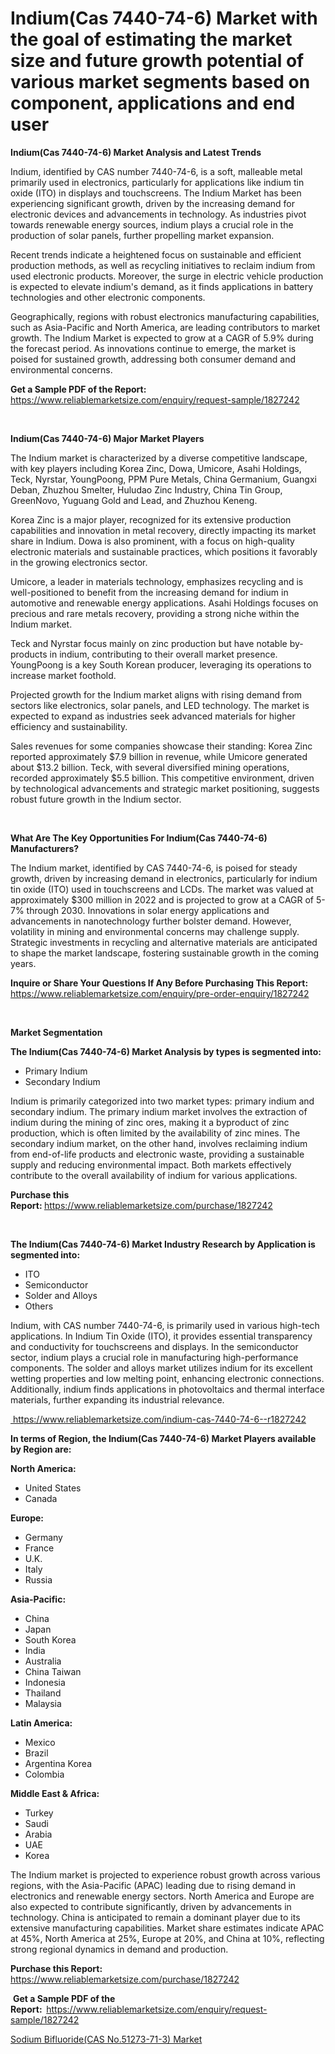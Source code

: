 <p><h1>Indium(Cas 7440-74-6) Market with the goal of estimating the market size and future growth potential of various market segments based on component, applications and end user</h1></p><p><strong>Indium(Cas 7440-74-6) Market Analysis and Latest Trends</strong></p>
<p><p>Indium, identified by CAS number 7440-74-6, is a soft, malleable metal primarily used in electronics, particularly for applications like indium tin oxide (ITO) in displays and touchscreens. The Indium Market has been experiencing significant growth, driven by the increasing demand for electronic devices and advancements in technology. As industries pivot towards renewable energy sources, indium plays a crucial role in the production of solar panels, further propelling market expansion.</p><p>Recent trends indicate a heightened focus on sustainable and efficient production methods, as well as recycling initiatives to reclaim indium from used electronic products. Moreover, the surge in electric vehicle production is expected to elevate indium's demand, as it finds applications in battery technologies and other electronic components.</p><p>Geographically, regions with robust electronics manufacturing capabilities, such as Asia-Pacific and North America, are leading contributors to market growth. The Indium Market is expected to grow at a CAGR of 5.9% during the forecast period. As innovations continue to emerge, the market is poised for sustained growth, addressing both consumer demand and environmental concerns.</p></p>
<p><strong>Get a Sample PDF of the Report:&nbsp;</strong> <a href="https://www.reliablemarketsize.com/enquiry/request-sample/1827242?utm_campaign=3114&utm_medium=2&utm_source=Github&utm_content=ia&utm_term=03042025&utm_id=indiumcas-7440-74-6">https://www.reliablemarketsize.com/enquiry/request-sample/1827242</a></p>
<p>&nbsp;</p>
<p><strong>Indium(Cas 7440-74-6) Major Market Players</strong></p>
<p><p>The Indium market is characterized by a diverse competitive landscape, with key players including Korea Zinc, Dowa, Umicore, Asahi Holdings, Teck, Nyrstar, YoungPoong, PPM Pure Metals, China Germanium, Guangxi Deban, Zhuzhou Smelter, Huludao Zinc Industry, China Tin Group, GreenNovo, Yuguang Gold and Lead, and Zhuzhou Keneng.</p><p>Korea Zinc is a major player, recognized for its extensive production capabilities and innovation in metal recovery, directly impacting its market share in Indium. Dowa is also prominent, with a focus on high-quality electronic materials and sustainable practices, which positions it favorably in the growing electronics sector.</p><p>Umicore, a leader in materials technology, emphasizes recycling and is well-positioned to benefit from the increasing demand for indium in automotive and renewable energy applications. Asahi Holdings focuses on precious and rare metals recovery, providing a strong niche within the Indium market.</p><p>Teck and Nyrstar focus mainly on zinc production but have notable by-products in indium, contributing to their overall market presence. YoungPoong is a key South Korean producer, leveraging its operations to increase market foothold.</p><p>Projected growth for the Indium market aligns with rising demand from sectors like electronics, solar panels, and LED technology. The market is expected to expand as industries seek advanced materials for higher efficiency and sustainability.</p><p>Sales revenues for some companies showcase their standing: Korea Zinc reported approximately $7.9 billion in revenue, while Umicore generated about $13.2 billion. Teck, with several diversified mining operations, recorded approximately $5.5 billion. This competitive environment, driven by technological advancements and strategic market positioning, suggests robust future growth in the Indium sector.</p></p>
<p>&nbsp;</p>
<p><strong>What Are The Key Opportunities For Indium(Cas 7440-74-6) Manufacturers?</strong></p>
<p><p>The Indium market, identified by CAS 7440-74-6, is poised for steady growth, driven by increasing demand in electronics, particularly for indium tin oxide (ITO) used in touchscreens and LCDs. The market was valued at approximately $300 million in 2022 and is projected to grow at a CAGR of 5-7% through 2030. Innovations in solar energy applications and advancements in nanotechnology further bolster demand. However, volatility in mining and environmental concerns may challenge supply. Strategic investments in recycling and alternative materials are anticipated to shape the market landscape, fostering sustainable growth in the coming years.</p></p>
<p><strong>Inquire or Share Your Questions If Any Before Purchasing This Report:</strong> <a href="https://www.reliablemarketsize.com/enquiry/pre-order-enquiry/1827242?utm_campaign=3114&utm_medium=2&utm_source=Github&utm_content=ia&utm_term=03042025&utm_id=indiumcas-7440-74-6">https://www.reliablemarketsize.com/enquiry/pre-order-enquiry/1827242</a></p>
<p>&nbsp;</p>
<p><strong>Market Segmentation</strong></p>
<p><strong>The Indium(Cas 7440-74-6) Market Analysis by types is segmented into:</strong></p>
<p><ul><li>Primary Indium</li><li>Secondary Indium</li></ul></p>
<p><p>Indium is primarily categorized into two market types: primary indium and secondary indium. The primary indium market involves the extraction of indium during the mining of zinc ores, making it a byproduct of zinc production, which is often limited by the availability of zinc mines. The secondary indium market, on the other hand, involves reclaiming indium from end-of-life products and electronic waste, providing a sustainable supply and reducing environmental impact. Both markets effectively contribute to the overall availability of indium for various applications.</p></p>
<p><strong>Purchase this Report:&nbsp;</strong><a href="https://www.reliablemarketsize.com/purchase/1827242?utm_campaign=3114&utm_medium=2&utm_source=Github&utm_content=ia&utm_term=03042025&utm_id=indiumcas-7440-74-6">https://www.reliablemarketsize.com/purchase/1827242</a></p>
<p>&nbsp;</p>
<p><strong>The Indium(Cas 7440-74-6) Market Industry Research by Application is segmented into:</strong></p>
<p><ul><li>ITO</li><li>Semiconductor</li><li>Solder and Alloys</li><li>Others</li></ul></p>
<p><p>Indium, with CAS number 7440-74-6, is primarily used in various high-tech applications. In Indium Tin Oxide (ITO), it provides essential transparency and conductivity for touchscreens and displays. In the semiconductor sector, indium plays a crucial role in manufacturing high-performance components. The solder and alloys market utilizes indium for its excellent wetting properties and low melting point, enhancing electronic connections. Additionally, indium finds applications in photovoltaics and thermal interface materials, further expanding its industrial relevance.</p></p>
<p><a href="https://www.reliablemarketsize.com/indium-cas-7440-74-6--r1827242?utm_campaign=3114&utm_medium=2&utm_source=Github&utm_content=ia&utm_term=03042025&utm_id=indiumcas-7440-74-6">&nbsp;https://www.reliablemarketsize.com/indium-cas-7440-74-6--r1827242</a></p>
<p><strong>In terms of Region, the Indium(Cas 7440-74-6) Market Players available by Region are:</strong></p>
<p>
    <p> <strong> North America: </strong>
        <ul>
            <li>United States</li>
            <li>Canada</li>
        </ul>
        </p> 
    <p> <strong> Europe: </strong>
        <ul>
            <li>Germany</li>
            <li>France</li>
            <li>U.K.</li>
            <li>Italy</li>
            <li>Russia</li>
        </ul>
        </p> 
    <p> <strong> Asia-Pacific: </strong>
        <ul>
            <li>China</li>
            <li>Japan</li>
            <li>South Korea</li>
            <li>India</li>
            <li>Australia</li>
            <li>China Taiwan</li>
            <li>Indonesia</li>
            <li>Thailand</li>
            <li>Malaysia</li>
        </ul>
        </p> 
    <p> <strong> Latin America: </strong>
        <ul>
            <li>Mexico</li>
            <li>Brazil</li>
            <li>Argentina Korea</li>
            <li>Colombia</li>
        </ul>
        </p> 
    <p> <strong> Middle East & Africa: </strong>
        <ul>
            <li>Turkey</li>
            <li>Saudi</li>
            <li>Arabia</li>
            <li>UAE</li>
            <li>Korea</li>
        </ul>
    </p>
    </p>
<p><p>The Indium market is projected to experience robust growth across various regions, with the Asia-Pacific (APAC) leading due to rising demand in electronics and renewable energy sectors. North America and Europe are also expected to contribute significantly, driven by advancements in technology. China is anticipated to remain a dominant player due to its extensive manufacturing capabilities. Market share estimates indicate APAC at 45%, North America at 25%, Europe at 20%, and China at 10%, reflecting strong regional dynamics in demand and production.</p></p>
<p><strong>Purchase this Report: </strong><a href="https://www.reliablemarketsize.com/purchase/1827242?utm_campaign=3114&utm_medium=2&utm_source=Github&utm_content=ia&utm_term=03042025&utm_id=indiumcas-7440-74-6">https://www.reliablemarketsize.com/purchase/1827242</a></p>
<p>&nbsp;<strong>Get a Sample PDF of the Report:&nbsp;&nbsp;</strong><a href="https://www.reliablemarketsize.com/enquiry/request-sample/1827242?utm_campaign=3114&utm_medium=2&utm_source=Github&utm_content=ia&utm_term=03042025&utm_id=indiumcas-7440-74-6">https://www.reliablemarketsize.com/enquiry/request-sample/1827242</a></p>
<p><strong></strong></p>
<p><p><a href="https://github.com/miottaredlin79/Market-Research-Report-List-1/blob/main/sodium-bifluoridecas-no51273-71-3-market.md?utm_campaign=3114&utm_medium=2&utm_source=Github&utm_content=ia&utm_term=03042025&utm_id=indiumcas-7440-74-6">Sodium Bifluoride(CAS No.51273-71-3) Market</a></p></p>